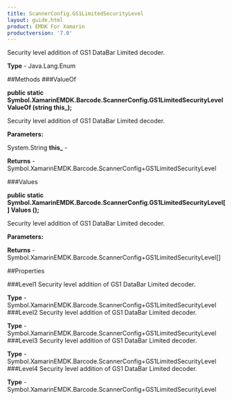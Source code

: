 ```yaml
---
title: ScannerConfig.GS1LimitedSecurityLevel
layout: guide.html
product: EMDK For Xamarin 
productversion: '7.0' 
---
```

Security level addition of GS1 DataBar Limited decoder.

**Type** - Java.Lang.Enum

##Methods
###ValueOf

**public static Symbol.XamarinEMDK.Barcode.ScannerConfig.GS1LimitedSecurityLevel ValueOf (string this_);**

Security level addition of GS1 DataBar Limited decoder.

**Parameters:**

System.String **this_**  - 
        

**Returns** - Symbol.XamarinEMDK.Barcode.ScannerConfig+GS1LimitedSecurityLevel

###Values

**public static Symbol.XamarinEMDK.Barcode.ScannerConfig.GS1LimitedSecurityLevel[] Values ();**

Security level addition of GS1 DataBar Limited decoder.

**Parameters:**

**Returns** - Symbol.XamarinEMDK.Barcode.ScannerConfig+GS1LimitedSecurityLevel[]

##Properties

###Level1
Security level addition of GS1 DataBar Limited decoder.

**Type** - Symbol.XamarinEMDK.Barcode.ScannerConfig+GS1LimitedSecurityLevel
###Level2
Security level addition of GS1 DataBar Limited decoder.

**Type** - Symbol.XamarinEMDK.Barcode.ScannerConfig+GS1LimitedSecurityLevel
###Level3
Security level addition of GS1 DataBar Limited decoder.

**Type** - Symbol.XamarinEMDK.Barcode.ScannerConfig+GS1LimitedSecurityLevel
###Level4
Security level addition of GS1 DataBar Limited decoder.

**Type** - Symbol.XamarinEMDK.Barcode.ScannerConfig+GS1LimitedSecurityLevel

